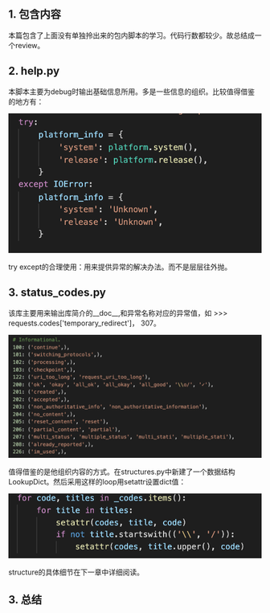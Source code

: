 ## 1. 包含内容

本篇包含了上面没有单独拎出来的包内脚本的学习。代码行数都较少。故总结成一个review。

## 2. help.py
  本脚本主要为debug时输出基础信息所用。多是一些信息的组织。比较值得借鉴的地方有：
  
  ![image info](./01.png)
  
  try except的合理使用：用来提供异常的解决办法。而不是层层往外抛。
 
## 3. status_codes.py

  该库主要用来输出库简介的__doc__,和异常名称对应的异常值，如 >>> requests.codes['temporary_redirect']， 307。
  
  ![image info](./2.png)
  
  值得借鉴的是他组织内容的方式。在structures.py中新建了一个数据结构LookupDict。然后采用这样的loop用setattr设置dict值：
  
  ![image info](./3.png)
  
  structure的具体细节在下一章中详细阅读。
  
  
  
  
## 3. 总结

